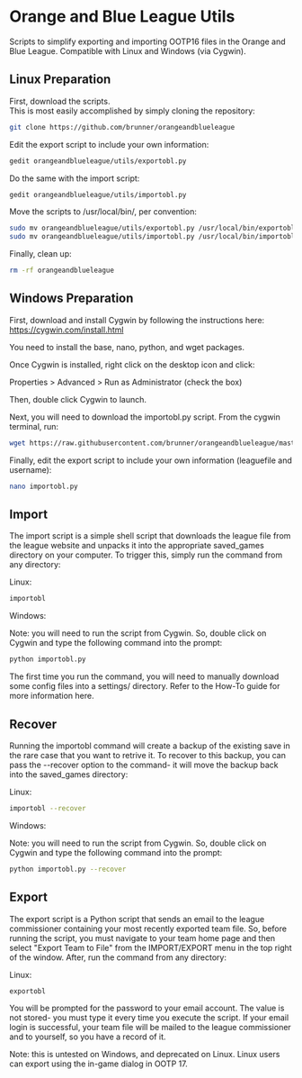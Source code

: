 # Orange and Blue League Utils

Scripts to simplify exporting and importing OOTP16 files in the Orange and Blue League.
Compatible with Linux and Windows (via Cygwin).

## Linux Preparation

First, download the scripts.  
This is most easily accomplished by simply cloning the repository:

```bash
git clone https://github.com/brunner/orangeandblueleague
```

Edit the export script to include your own information:

```bash
gedit orangeandblueleague/utils/exportobl.py
```

Do the same with the import script:

```bash
gedit orangeandblueleague/utils/importobl.py
```

Move the scripts to /usr/local/bin/, per convention:

```bash
sudo mv orangeandblueleague/utils/exportobl.py /usr/local/bin/exportobl && \
sudo mv orangeandblueleague/utils/importobl.py /usr/local/bin/importobl
```

Finally, clean up:

```bash
rm -rf orangeandblueleague
```

## Windows Preparation

First, download and install Cygwin by following the instructions here:
https://cygwin.com/install.html

You need to install the base, nano, python, and wget packages.

Once Cygwin is installed, right click on the desktop icon and click:

Properties > Advanced > Run as Administrator (check the box)

Then, double click Cygwin to launch.

Next, you will need to download the importobl.py script.
From the cygwin terminal, run:

```bash
wget https://raw.githubusercontent.com/brunner/orangeandblueleague/master/utils/importobl.py
```

Finally, edit the export script to include your own information (leaguefile and username):

```bash
nano importobl.py
```

## Import

The import script is a simple shell script that downloads the league file from the league website and unpacks it into the appropriate saved_games directory on your computer. To trigger this, simply run the command from any directory:

Linux:

```bash
importobl
```

Windows:

Note: you will need to run the script from Cygwin. So, double click on Cygwin and type the following command into the prompt:

```bash
python importobl.py
```

The first time you run the command, you will need to manually download some config files into a settings/ directory. Refer to the How-To guide for more information here.

## Recover

Running the importobl command will create a backup of the existing save in the rare case that you want to retrive it. To recover to this backup, you can pass the --recover option to the command- it will move the backup back into the saved_games directory:

Linux:

```bash
importobl --recover
```

Windows:

Note: you will need to run the script from Cygwin. So, double click on Cygwin and type the following command into the prompt:

```bash
python importobl.py --recover
```

## Export

The export script is a Python script that sends an email to the league commissioner containing your most recently exported team file. So, before running the script, you must navigate to your team home page and then select "Export Team to File" from the IMPORT/EXPORT menu in the top right of the window. After, run the command from any directory:

Linux:

```bash
exportobl
```

You will be prompted for the password to your email account. The value is not stored- you must type it every time you execute the script. If your email login is successful, your team file will be mailed to the league commissioner and to yourself, so you have a record of it.

Note: this is untested on Windows, and deprecated on Linux. Linux users can export using the in-game dialog in OOTP 17.